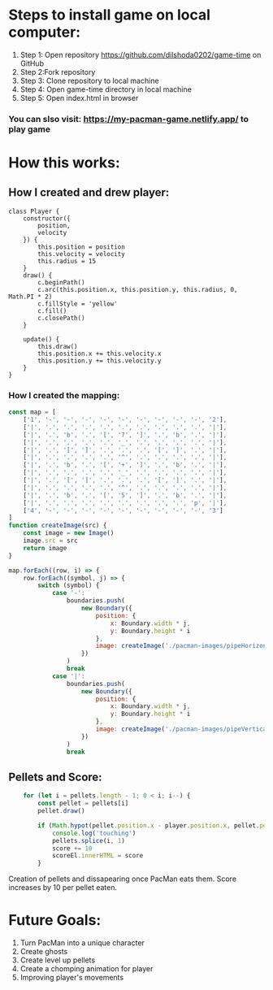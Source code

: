 # Steps to install game on local computer:
1. Step 1: Open repository https://github.com/dilshoda0202/game-time on GitHub
2. Step 2:Fork repository
3. Step 3: Clone repository to local machine
4. Step 4: Open game-time directory in local machine
5. Step 5: Open index.html in browser

### You can slso visit: https://my-pacman-game.netlify.app/ to play game

# How this works:

## How I created and drew player:
``` JavaScipt
class Player {
    constructor({
        position,
        velocity
    }) {
        this.position = position
        this.velocity = velocity
        this.radius = 15
    }
    draw() {
        c.beginPath()
        c.arc(this.position.x, this.position.y, this.radius, 0, Math.PI * 2)
        c.fillStyle = 'yellow'
        c.fill()
        c.closePath()
    }

    update() {
        this.draw()
        this.position.x += this.velocity.x
        this.position.y += this.velocity.y
    }
}
```

### How I created the mapping: 
```JavaScript
const map = [
    ['1', '-', '-', '-', '-', '-', '-', '-', '-', '-', '2'],
    ['|', '.', '.', '.', '.', '.', '.', '.', '.', '.', '|'],
    ['|', '.', 'b', '.', '[', '7', ']', '.', 'b', '.', '|'],
    ['|', '.', '.', '.', '.', '_', '.', '.', '.', '.', '|'],
    ['|', '.', '[', ']', '.', '.', '.', '[', ']', '.', '|'],
    ['|', '.', '.', '.', '.', '^', '.', '.', '.', '.', '|'],
    ['|', '.', 'b', '.', '[', '+', ']', '.', 'b', '.', '|'],
    ['|', '.', '.', '.', '.', '_', '.', '.', '.', '.', '|'],
    ['|', '.', '[', ']', '.', '.', '.', '[', ']', '.', '|'],
    ['|', '.', '.', '.', '.', '^', '.', '.', '.', '.', '|'],
    ['|', '.', 'b', '.', '[', '5', ']', '.', 'b', '.', '|'],
    ['|', '.', '.', '.', '.', '.', '.', '.', '.', 'p', '|'],
    ['4', '-', '-', '-', '-', '-', '-', '-', '-', '-', '3']
]
function createImage(src) {
    const image = new Image()
    image.src = src
    return image
}

map.forEach((row, i) => {
    row.forEach((symbol, j) => {
        switch (symbol) {
            case '-':
                boundaries.push(
                    new Boundary({
                        position: {
                            x: Boundary.width * j,
                            y: Boundary.height * i
                        },
                        image: createImage('./pacman-images/pipeHorizontal.png')
                    })
                )
                break
            case '|':
                boundaries.push(
                    new Boundary({
                        position: {
                            x: Boundary.width * j,
                            y: Boundary.height * i
                        },
                        image: createImage('./pacman-images/pipeVertical.png')
                    })
                )
                break
```

## Pellets and Score:
``` JavaScript
    for (let i = pellets.length - 1; 0 < i; i--) {
        const pellet = pellets[i]
        pellet.draw()

        if (Math.hypot(pellet.position.x - player.position.x, pellet.position.y - player.position.y) < pellet.radius + player.radius) {
            console.log('touching')
            pellets.splice(i, 1)
            score += 10
            scoreEl.innerHTML = score
        }
```
 Creation of pellets and dissapearing once PacMan eats them. Score increases by 10 per pellet eaten. 



# Future Goals:
1. Turn PacMan into a unique character
2. Create ghosts
3. Create level up pellets
4. Create a chomping animation for player
5. Improving player's movements 

